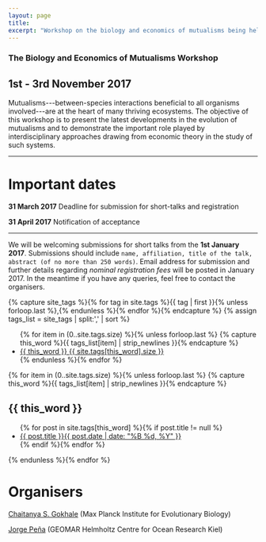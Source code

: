 ```yaml
---
layout: page
title:
excerpt: "Workshop on the biology and economics of mutualisms being held at the Max Planck Institute for Evolutionary Biology"
---
```


### The Biology and Economics of Mutualisms Workshop

## 1st - 3rd November 2017

Mutualisms---between-species interactions beneficial to all organisms involved---are at the heart of many thriving ecosystems.
The objective of this workshop is to present the latest developments in the evolution of mutualisms and to demonstrate the important role played by interdisciplinary approaches drawing from economic theory in the study of such systems.

---

# Important dates

**31 March 2017** Deadline for submission for short-talks and registration

**31 April 2017** Notification of acceptance

---

<!-- We are now welcoming submissions for short talks.
Submissions should include name, affiliation, title of the talk, abstract (of no more than 250 words).
Please send the submissions to mutual-workshop@evolbio.mpg.de.
Registration fees will cover food and accommodation for the complete duration of the conference. -->

We will be welcoming submissions for short talks from the **1st January 2017**.
Submissions should include `name, affiliation, title of the talk, abstract (of no more than 250 words)`.
Email address for submission and further details regarding *nominal registration fees* will be posted in January 2017.
In the meantime if you have any queries, feel free to contact the organisers.

{% capture site_tags %}{% for tag in site.tags %}{{ tag | first }}{% unless forloop.last %},{% endunless %}{% endfor %}{% endcapture %}
{% assign tags_list = site_tags | split:',' | sort %}

<ul class="tag-box inline">
  {% for item in (0..site.tags.size) %}{% unless forloop.last %}
    {% capture this_word %}{{ tags_list[item] | strip_newlines }}{% endcapture %}
    <li><a href="#{{ this_word }}">{{ this_word }} <span>{{ site.tags[this_word].size }}</span></a></li>
  {% endunless %}{% endfor %}
</ul>

{% for item in (0..site.tags.size) %}{% unless forloop.last %}
  {% capture this_word %}{{ tags_list[item] | strip_newlines }}{% endcapture %}
  <h2 id="{{ this_word }}">{{ this_word }}</h2>
  <ul class="post-list">
  {% for post in site.tags[this_word] %}{% if post.title != null %}
    <li><a href="{{ site.url }}{{ post.url }}">{{ post.title }}<span class="entry-date"><time datetime="{{ post.date | date_to_xmlschema }}">{{ post.date | date: "%B %d, %Y" }}</time></span></a></li>
  {% endif %}{% endfor %}
  </ul>
{% endunless %}{% endfor %}

<!-- # Keynote speakers

[Erol Akçay](https://erolakcay.wordpress.com/) (University of Pennsylvania)

[Michelle Afkhami](https://michelleafkhami.wordpress.com/) (University of Miami)

[Megan Frederickson](http://mutualism.ca/) (University of Toronto)

[Olivia Roth](http://www.geomar.de/en/mitarbeiter/fb3/ev/oroth/) (GEOMAR Helmholtz Centre for Ocean Research Kiel)

[Claire Spottiswoode](http://www.africancuckoos.zoo.cam.ac.uk/index.html) (University of Cambridge)


# Confirmed short-talk speakers

[Judie Bronstein](http://www.eebweb.arizona.edu/faculty/bronstein/Bronstein_Lab/HOME.html) (University of Arizona)

[Redouan Bshary](https://www.unine.ch/ethol/home/team/bshary-redouan.html) (University of Neuchâtel)

[Peter Hammerstein](https://www.biologie.hu-berlin.de/en/gruppenseiten-en/sfb618/people/hammerstein_peter) (Humboldt University of Berlin)

[Christoph Hauert](http://www.math.ubc.ca/~hauert/) (University of British Columbia)

[John McNamara](http://www.bristol.ac.uk/maths/people/john-m-mcnamara/index.html) (University of Bristol)

[Georg Nöldeke](https://sites.google.com/site/georgnoldeke/) (University of Basel)

[Ronald Noë](https://sites.google.com/site/ronaldnoe/) (University of Strasbourg)

[Naomi Pierce](http://piercelab.oeb.harvard.edu/) (Harvard University) -->


# Organisers

[Chaitanya S. Gokhale](http://gokhalechaitanya.github.io/) (Max Planck Institute for Evolutionary Biology)

[Jorge Peña](https://jorgeapenas.wordpress.com/) (GEOMAR Helmholtz Centre for Ocean Research Kiel)

